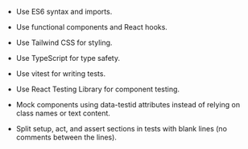 - Use ES6 syntax and imports.
- Use functional components and React hooks.
- Use Tailwind CSS for styling.
- Use TypeScript for type safety.
- Use vitest for writing tests.
- Use React Testing Library for component testing.

- Mock components using data-testid attributes instead of relying on class names or text content.
- Split setup, act, and assert sections in tests with blank lines (no comments between the lines).
